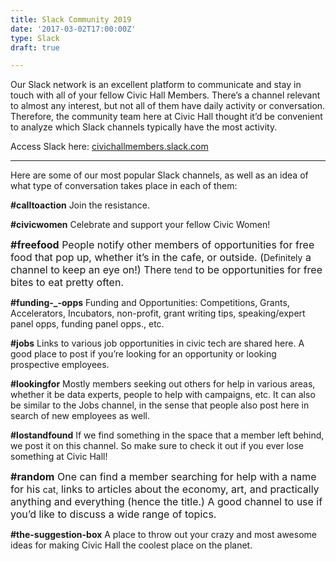 ```yaml
---
title: Slack Community 2019
date: '2017-03-02T17:00:00Z'
type: Slack
draft: true

---
```

Our Slack network is an excellent platform to communicate and stay in touch with all of your fellow Civic Hall Members. There’s a channel relevant to almost any interest, but not all of them have daily activity or conversation. Therefore, the community team here at Civic Hall thought it’d be convenient to analyze which Slack channels typically have the most activity.

Access Slack here: [civichallmembers.slack.com](https://civichallmembers.slack.com/)

<hr>
Here are some of our most popular Slack channels, as well as an idea of what type of conversation takes place in each of them:

**#calltoaction** Join the resistance.

**#civicwomen** Celebrate and support your fellow Civic Women!

<span style="font-size: 1rem;"><b>#freefood</b> People notify other members of opportunities for free food that pop up, whether it’s in the cafe, or outside. (</span>Definitely<span style="font-size: 1rem;"> a channel to keep an eye on!) There </span>tend<span style="font-size: 1rem;"> to be opportunities for free bites to eat pretty often.</span>

**#funding-_-opps** Funding and Opportunities: Competitions, Grants, Accelerators, Incubators, non-profit, grant writing tips, speaking/expert panel opps, funding panel opps., etc.

**#jobs** Links to various job opportunities in civic tech are shared here. A good place to post if you’re looking for an opportunity or looking prospective employees.

**#lookingfor** Mostly members seeking out others for help in various areas, whether it be data experts, people to help with campaigns, etc. It can also be similar to the Jobs channel, in the sense that people also post here in search of new employees as well.

**#lostandfound** If we find something in the space that a member left behind, we post it on this channel. So make sure to check it out if you ever lose something at Civic Hall!

<span style="font-size: 1rem;"><b>#random</b> One can find a member searching for help with a name for his </span>cat,<span style="font-size: 1rem;"> links to articles about the economy, art, and practically anything and everything (hence the title.) A good channel to use if you’d like to discuss a wide range of topics.</span>

**#the-suggestion-box** A place to throw out your crazy and most awesome ideas for making Civic Hall the coolest place on the planet.